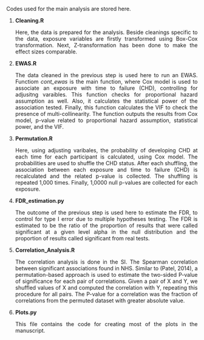 
Codes used for the main analysis are stored here.

1. **Cleaning.R** <p align="justify"> Here, the data is prepared for the analysis. Beside cleanings specific to the data, exposure variables are firstly transformed using Box-Cox transformation. Next, Z-transformation has been done to make the effect sizes comparable.
</p>

2. **EWAS.R** <p align="justify"> The data cleaned in the previous step is used here to run an EWAS. Functiom *cont_ewas* is the main function, where Cox model is used to associate an exposure with time to failure (CHD), controlling for adjusitng varaibles. This function checks for proportional hazard assumption as well. Also, it calculates the statistical power of the association tested. Finally, this function calculates the VIF to check the presence of multi-collinearity. The function outputs the results from Cox model, p-value related to proportional hazard assumption, statistical power, and the VIF.
</p>

3. **Permutation.R**  <p align="justify"> Here, using adjusting varibales, the probability of developing CHD at each time for each participant is calculated, using Cox model. The probabilities are used to shuffle the CHD status. After each shuffling, the association between each exposure and time to failure (CHD) is recalculated and the related p-value is collected. The shuffling is repeated 1,000 times. Finally, 1,0000 null p-values are collected for each exposure.
</p>

4. **FDR_estimation.py**  <p align="justify"> The outcome of the previous step is used here to estimate the FDR, to control for type I error due to multiple hypotheses testing. The FDR is estimated to be the ratio of the proportion of results that were called significant at a given level alpha in the null distribution and the proportion of results called significant from real tests.
</p>

5. **Correlation_Analysis.R**  <p align="justify"> The correlation analysis is done in the SI. The Spearman correlation between significant associations found in NHS. Similar to (Patel, 2014), a permutation-based approach is used to estimate the two-sided P-value of significance for each pair of correlations. Given a pair of X and Y, we shuffled values of X and computed the correlation with Y, repeating this procedure for all pairs. The P-value for a correlation was the fraction of correlations from the permuted dataset with greater absolute value.
</p>

6. **Plots.py**  <p align="justify"> This file contains the code for creating most of the plots in the manuscript.
</p>
